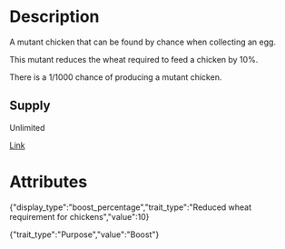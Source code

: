 # Description

A mutant chicken that can be found by chance when collecting an egg.

This mutant reduces the wheat required to feed a chicken by 10%.

There is a 1/1000 chance of producing a mutant chicken.

## Supply

Unlimited

[Link](https://docs.sunflower-land.com/player-guides/raising-animals/chickens#mutant-chickens)

# Attributes

{"display_type":"boost_percentage","trait_type":"Reduced wheat requirement for chickens","value":10}

{"trait_type":"Purpose","value":"Boost"}
